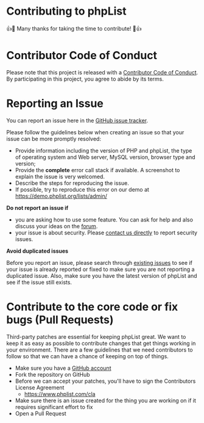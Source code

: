 

# Contributing to phpList

:+1::tada: Many thanks for taking the time to contribute! :tada::+1:

# Contributor Code of Conduct
Please note that this project is released with a [Contributor Code of Conduct](https://github.com/phpList/core/blob/master/CODE_OF_CONDUCT.md). By participating in this project, you agree to abide by its terms.

# Reporting an Issue

You can report an issue here in the [GitHub issue tracker](https://github.com/phpList/phplist3/issues). 

Please follow the guidelines below when creating an issue so that your issue can be more promptly resolved:

* Provide information including the version of PHP and phpList, the type of operating system and Web server, MySQL version, browser type and version;
* Provide the **complete** error call stack if available. A screenshot to explain the issue is very welcomed.
* Describe the steps for reproducing the issue. 
* If possible, try to reproduce this error on our demo at https://demo.phplist.org/lists/admin/

**Do not report an issue if**

* you are asking how to use some feature. You can ask for help and also discuss your ideas on the [forum](https://discuss.phplist.org/).
* your issue is about security. Please [contact us directly](mailto:security@phplist.org) to report security issues.

**Avoid duplicated issues**

Before you report an issue, please search through [existing issues](https://github.com/phpList/phplist3/issues) to see if your issue is already reported or fixed to make sure you are not reporting a duplicated issue. 
Also, make sure you have the latest version of phpList and see if the issue still exists.


# Contribute to the core code or fix bugs (Pull Requests)

Third-party patches are essential for keeping phpList great. 
We want to keep it as easy as possible to contribute changes that get things working in your environment. 
There are a few guidelines that we need contributors to follow so that we can have a chance of keeping on top of things.

* Make sure you have a [GitHub account](https://github.com/signup/free)
* Fork the repository on GitHub
* Before we can accept your patches, you'll have to sign the Contributors License Agreement 
  * https://www.phplist.com/cla
* Make sure there is an issue created for the thing you are working on if it requires significant effort to fix
* Open a Pull Request
